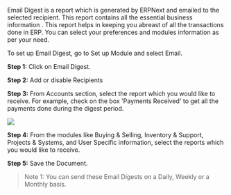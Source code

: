 Email Digest is a report which is generated by ERPNext and emailed to the
selected recipient. This report contains all the essential business
information . This report helps in keeping you abreast of all the transactions
done in ERP. You can select your preferences and modules information as per
your need.

  

To set up Email Digest, go to Set up Module and select Email.

  

__Step 1:__ Click on Email Digest.

__Step 2:__ Add or disable Recipients  

__Step 3:__ From Accounts section, select the report which you would like to
receive. For example, check on the box 'Payments Received' to get all the
payments done during the digest period.



![](assets/frappe_io/images/erpnext/new-email-digest.png)  

  

  

__Step 4:__ From the modules like Buying & Selling, Inventory & Support, Projects & Systems, and User Specific information, select the reports which you would like to receive.

__Step 5:__ Save the Document.

  

> Note 1: You can send these Email Digests on a Daily, Weekly or a Monthly
basis.

